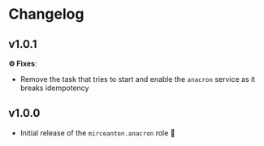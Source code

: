 # Changelog

## v1.0.1

**⚙️ Fixes**:

* Remove the task that tries to start and enable the `anacron` service as it breaks idempotency

## v1.0.0

* Initial release of the `mirceanton.anacron` role 🚀
